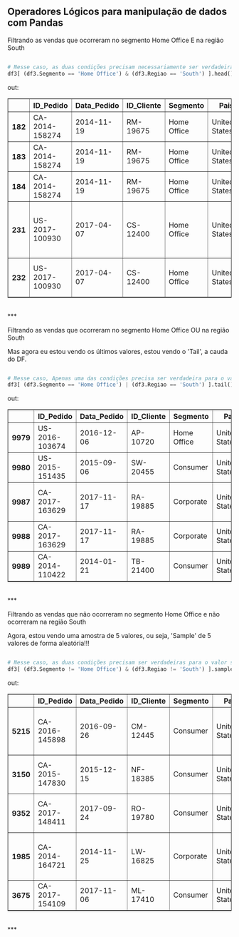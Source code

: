 

## Operadores Lógicos para manipulação de dados com Pandas

Filtrando as vendas que ocorreram no segmento Home Office E na região South
```python title='python'

# Nesse caso, as duas condições precisam necessariamente ser verdadeiras para serem retornadas!
df3[ (df3.Segmento == 'Home Office') & (df3.Regiao == 'South') ].head()
```
out:
<div>
<style scoped>
    .dataframe tbody tr th:only-of-type {
        vertical-align: middle;
    }

    .dataframe tbody tr th {
        vertical-align: top;
    }

    .dataframe thead th {
        text-align: right;
    }
</style>
<table border="1" class="dataframe">
  <thead>
    <tr style="text-align: right;">
      <th></th>
      <th>ID_Pedido</th>
      <th>Data_Pedido</th>
      <th>ID_Cliente</th>
      <th>Segmento</th>
      <th>Pais</th>
      <th>Regiao</th>
      <th>ID_Produto</th>
      <th>Categoria</th>
      <th>Nome_Produto</th>
      <th>Valor_Venda</th>
      <th>Quantidade</th>
    </tr>
  </thead>
  <tbody>
    <tr>
      <th>182</th>
      <td>CA-2014-158274</td>
      <td>2014-11-19</td>
      <td>RM-19675</td>
      <td>Home Office</td>
      <td>United States</td>
      <td>South</td>
      <td>TEC-PH-10003273</td>
      <td>Technology</td>
      <td>AT&amp;T TR1909W</td>
      <td>503.9600</td>
      <td>4.0</td>
    </tr>
    <tr>
      <th>183</th>
      <td>CA-2014-158274</td>
      <td>2014-11-19</td>
      <td>RM-19675</td>
      <td>Home Office</td>
      <td>United States</td>
      <td>South</td>
      <td>TEC-PH-10004896</td>
      <td>Technology</td>
      <td>Nokia Lumia 521 (T-Mobile)</td>
      <td>149.9500</td>
      <td>5.0</td>
    </tr>
    <tr>
      <th>184</th>
      <td>CA-2014-158274</td>
      <td>2014-11-19</td>
      <td>RM-19675</td>
      <td>Home Office</td>
      <td>United States</td>
      <td>South</td>
      <td>TEC-AC-10002345</td>
      <td>Technology</td>
      <td>HP Standard 104 key PS/2 Keyboard</td>
      <td>29.0000</td>
      <td>2.0</td>
    </tr>
    <tr>
      <th>231</th>
      <td>US-2017-100930</td>
      <td>2017-04-07</td>
      <td>CS-12400</td>
      <td>Home Office</td>
      <td>United States</td>
      <td>South</td>
      <td>FUR-TA-10001705</td>
      <td>Furniture</td>
      <td>Bush Advantage Collection Round Conference Table</td>
      <td>233.8600</td>
      <td>2.0</td>
    </tr>
    <tr>
      <th>232</th>
      <td>US-2017-100930</td>
      <td>2017-04-07</td>
      <td>CS-12400</td>
      <td>Home Office</td>
      <td>United States</td>
      <td>South</td>
      <td>FUR-TA-10003473</td>
      <td>Furniture</td>
      <td>Bretford Rectangular Conference Table Tops</td>
      <td>620.6145</td>
      <td>3.0</td>
    </tr>
  </tbody>
</table>
</div>

<br>
***



Filtrando as vendas que ocorreram no segmento Home Office OU na região South

Mas agora eu estou vendo os últimos valores, estou vendo o 'Tail', a cauda do DF.
```python title='python'

# Nesse caso, Apenas uma das condições precisa ser verdadeira para o valor ser retornado!
df3[ (df3.Segmento == 'Home Office') | (df3.Regiao == 'South') ].tail()
```
out:
<div>
<style scoped>
    .dataframe tbody tr th:only-of-type {
        vertical-align: middle;
    }

    .dataframe tbody tr th {
        vertical-align: top;
    }

    .dataframe thead th {
        text-align: right;
    }
</style>
<table border="1" class="dataframe">
  <thead>
    <tr style="text-align: right;">
      <th></th>
      <th>ID_Pedido</th>
      <th>Data_Pedido</th>
      <th>ID_Cliente</th>
      <th>Segmento</th>
      <th>Pais</th>
      <th>Regiao</th>
      <th>ID_Produto</th>
      <th>Categoria</th>
      <th>Nome_Produto</th>
      <th>Valor_Venda</th>
      <th>Quantidade</th>
    </tr>
  </thead>
  <tbody>
    <tr>
      <th>9979</th>
      <td>US-2016-103674</td>
      <td>2016-12-06</td>
      <td>AP-10720</td>
      <td>Home Office</td>
      <td>United States</td>
      <td>West</td>
      <td>OFF-BI-10002026</td>
      <td>Office Supplies</td>
      <td>Ibico Recycled Linen-Style Covers</td>
      <td>437.472</td>
      <td>14.0</td>
    </tr>
    <tr>
      <th>9980</th>
      <td>US-2015-151435</td>
      <td>2015-09-06</td>
      <td>SW-20455</td>
      <td>Consumer</td>
      <td>United States</td>
      <td>South</td>
      <td>FUR-TA-10001029</td>
      <td>Furniture</td>
      <td>KI Adjustable-Height Table</td>
      <td>85.980</td>
      <td>1.0</td>
    </tr>
    <tr>
      <th>9987</th>
      <td>CA-2017-163629</td>
      <td>2017-11-17</td>
      <td>RA-19885</td>
      <td>Corporate</td>
      <td>United States</td>
      <td>South</td>
      <td>TEC-AC-10001539</td>
      <td>Technology</td>
      <td>Logitech G430 Surround Sound Gaming Headset wi...</td>
      <td>79.990</td>
      <td>1.0</td>
    </tr>
    <tr>
      <th>9988</th>
      <td>CA-2017-163629</td>
      <td>2017-11-17</td>
      <td>RA-19885</td>
      <td>Corporate</td>
      <td>United States</td>
      <td>South</td>
      <td>TEC-PH-10004006</td>
      <td>Technology</td>
      <td>Panasonic KX - TS880B Telephone</td>
      <td>206.100</td>
      <td>5.0</td>
    </tr>
    <tr>
      <th>9989</th>
      <td>CA-2014-110422</td>
      <td>2014-01-21</td>
      <td>TB-21400</td>
      <td>Consumer</td>
      <td>United States</td>
      <td>South</td>
      <td>FUR-FU-10001889</td>
      <td>Furniture</td>
      <td>Ultra Door Pull Handle</td>
      <td>25.248</td>
      <td>3.0</td>
    </tr>
  </tbody>
</table>
</div>

<br>
***


Filtrando as vendas que não ocorreram no segmento Home Office e não ocorreram na região South

Agora, estou vendo uma amostra de 5 valores, ou seja, 'Sample' de 5 valores de forma aleatória!!!
```python title='python'

# Nesse caso, as duas condições precisam ser verdadeiras para o valor ser retornado!
df3[ (df3.Segmento != 'Home Office') & (df3.Regiao != 'South') ].sample(5)
```
out:
<div>
<style scoped>
    .dataframe tbody tr th:only-of-type {
        vertical-align: middle;
    }

    .dataframe tbody tr th {
        vertical-align: top;
    }

    .dataframe thead th {
        text-align: right;
    }
</style>
<table border="1" class="dataframe">
  <thead>
    <tr style="text-align: right;">
      <th></th>
      <th>ID_Pedido</th>
      <th>Data_Pedido</th>
      <th>ID_Cliente</th>
      <th>Segmento</th>
      <th>Pais</th>
      <th>Regiao</th>
      <th>ID_Produto</th>
      <th>Categoria</th>
      <th>Nome_Produto</th>
      <th>Valor_Venda</th>
      <th>Quantidade</th>
    </tr>
  </thead>
  <tbody>
    <tr>
      <th>5215</th>
      <td>CA-2016-145898</td>
      <td>2016-09-26</td>
      <td>CM-12445</td>
      <td>Consumer</td>
      <td>United States</td>
      <td>West</td>
      <td>OFF-PA-10001667</td>
      <td>Office Supplies</td>
      <td>Great White Multi-Use Recycled Paper (20Lb. an...</td>
      <td>29.900</td>
      <td>5.0</td>
    </tr>
    <tr>
      <th>3150</th>
      <td>CA-2015-147830</td>
      <td>2015-12-15</td>
      <td>NF-18385</td>
      <td>Consumer</td>
      <td>United States</td>
      <td>East</td>
      <td>TEC-AC-10002049</td>
      <td>Technology</td>
      <td>Plantronics Savi W720 Multi-Device Wireless He...</td>
      <td>2025.360</td>
      <td>6.0</td>
    </tr>
    <tr>
      <th>9352</th>
      <td>CA-2017-148411</td>
      <td>2017-09-24</td>
      <td>RO-19780</td>
      <td>Consumer</td>
      <td>United States</td>
      <td>Central</td>
      <td>FUR-CH-10003973</td>
      <td>Furniture</td>
      <td>GuestStacker Chair with Chrome Finish Legs</td>
      <td>520.464</td>
      <td>2.0</td>
    </tr>
    <tr>
      <th>1985</th>
      <td>CA-2014-164721</td>
      <td>2014-11-25</td>
      <td>LW-16825</td>
      <td>Corporate</td>
      <td>United States</td>
      <td>West</td>
      <td>OFF-PA-10000575</td>
      <td>Office Supplies</td>
      <td>Wirebound Message Books, Four 2 3/4 x 5 White ...</td>
      <td>26.760</td>
      <td>4.0</td>
    </tr>
    <tr>
      <th>3675</th>
      <td>CA-2017-154109</td>
      <td>2017-11-06</td>
      <td>ML-17410</td>
      <td>Consumer</td>
      <td>United States</td>
      <td>East</td>
      <td>OFF-PA-10000157</td>
      <td>Office Supplies</td>
      <td>Xerox 191</td>
      <td>47.952</td>
      <td>3.0</td>
    </tr>
  </tbody>
</table>
</div>

<br>
***

